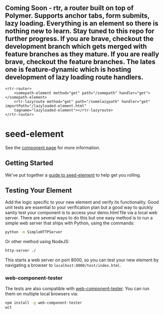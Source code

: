 ## Coming Soon - rtr, a router built on top of Polymer. Supports anchor tabs, form submits, lazy loading. Everything is an element so there is nothing new to learn. Stay tuned to this repo for further progress. If you are brave, checkout the development branch which gets merged with feature branches as they mature. If you are really brave, checkout the feature branches. The lates one is feature-dynamic which is hosting development of lazy loading route handlers.

    <rtr-router>
        <somepath-element method="get" path="/somepath" handler="get"></somepath-element>
        <rtr-lazyroute method="get" path="/somelazypath" handler="get" importPath="/lazyloaded-element.html"
        tagname="lazyloaded-element"></rtr-lazyroute>
    </rtr-router>


seed-element
============

See the [component page](http://polymerlabs.github.io/seed-element) for more information.

## Getting Started

We've put together a [guide to seed-element](http://www.polymer-project.org/docs/start/reusableelements.html) to help get you rolling.

## Testing Your Element

Add the logic specific to your new element and verify its functionality. Good unit tests are essential to your verification plan but a good way to quickly sanity test your component is to access your demo.html file via a local web server. There are several ways to do this but one easy method is to run a simple web server that ships with Python, using the commands:

```sh
python -m SimpleHTTPServer
```

Or other method using NodeJS:

```sh
http-server ./
```

This starts a web server on port 8000, so you can test your new element by navigating a browser to `localhost:8000/test/index.html`.

### web-component-tester

The tests are also compatible with [web-component-tester](https://github.com/Polymer/web-component-tester). You can run them on multiple local browsers via:

```sh
npm install -g web-component-tester
wct
```
